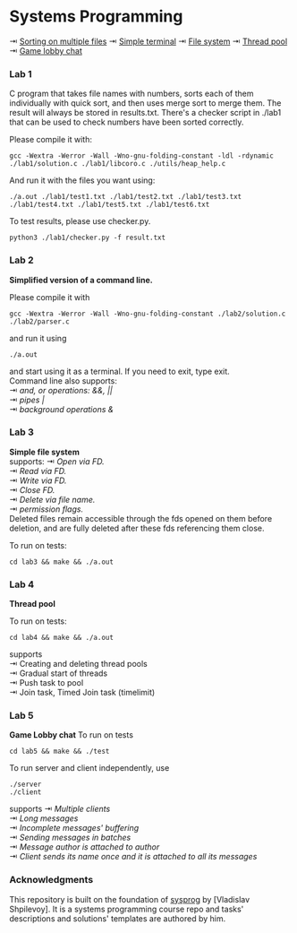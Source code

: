 # Systems Programming
⇥   [Sorting on multiple files](#lab-1)
⇥   [Simple terminal](#lab-2)
⇥   [File system](#lab-3)
⇥   [Thread pool](#lab-4)
⇥   [Game lobby chat](#lab-5)
### Lab 1
C program that takes file names with numbers, sorts each of them individually with quick sort, and then uses merge sort to merge them. The result will always be stored in results.txt.
There's a checker script in ./lab1 that can be used to check numbers have been sorted correctly.

Please compile it with:
```
gcc -Wextra -Werror -Wall -Wno-gnu-folding-constant -ldl -rdynamic ./lab1/solution.c ./lab1/libcoro.c ./utils/heap_help.c
```
And run it with the files you want using:
```
./a.out ./lab1/test1.txt ./lab1/test2.txt ./lab1/test3.txt ./lab1/test4.txt ./lab1/test5.txt ./lab1/test6.txt 
```

To test results, please use checker.py.
```
python3 ./lab1/checker.py -f result.txt
```

### Lab 2
**Simplified version of a command line.**

Please compile it with
```
gcc -Wextra -Werror -Wall -Wno-gnu-folding-constant ./lab2/solution.c ./lab2/parser.c
```
and run it using 
```
./a.out 
```
and start using it as a terminal. If you need to exit, type exit.\
Command line also supports: \
⇥   *and, or operations: &&, ||* \
⇥   *pipes |* \
⇥   *background operations &*
### Lab 3
**Simple file system**\
supports:
⇥   *Open via FD.* \
⇥   *Read via FD.* \
⇥   *Write via FD.* \
⇥   *Close FD.* \
⇥   *Delete via file name.*\
⇥   *permission flags.*\
Deleted files remain accessible through the fds opened on them before deletion, and are fully deleted after these fds referencing them close.

To run on tests:
```
cd lab3 && make && ./a.out
```

### Lab 4
**Thread pool**

To run on tests:
```
cd lab4 && make && ./a.out
```

supports\
⇥ Creating and deleting thread pools\
⇥ Gradual start of threads\
⇥ Push task to pool\
⇥ Join task, Timed Join task (timelimit) 

### Lab 5
**Game Lobby chat**
To run on tests
```
cd lab5 && make && ./test
```
To run server and client independently, use
```
./server
./client
```
supports
⇥   *Multiple clients* \
⇥   *Long messages*\
⇥   *Incomplete messages' buffering*\
⇥   *Sending messages in batches*\
⇥   *Message author is attached to author*\
⇥   *Client sends its name once and it is attached to all its messages*

### Acknowledgments

This repository is built on the foundation of [sysprog](https://github.com/Gerold103/sysprog/tree/master) by [Vladislav Shpilevoy]. It is a systems programming course repo and tasks' descriptions and solutions' templates are authored by him.